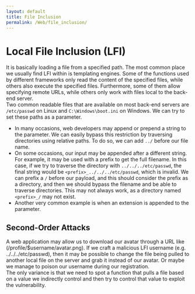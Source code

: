 ```yaml
---
layout: default
title: File Inclusion
permalink: /Web/file_inclusion/
---
```


# Local File Inclusion (LFI)

It is basically loading a file from a specified path. The most common place we usually find LFI within is templating engines.
Some of the functions used by different frameworks only read the content of the specified files, while others also execute the specified files. Furthermore, some of them allow specifying remote URLs, while others only work with files local to the back-end server. <br>
Two common readable files that are available on most back-end servers are `/etc/passwd` on Linux and `C:\Windows\boot.ini` on Windows. We can try to set these paths as a parameter. <br>
- In many occasions, web developers may append or prepend a string to the parameter. We can easily bypass this restriction by traversing directories using relative paths. To do so, we can add `../` before our file name. <br>
- On some occasions, our input may be appended after a different string. For example, it may be used with a prefix to get the full filename. In this case, if we try to traverse the directory with `../../../etc/passwd`, the final string would be `<prefix>_../../../etc/passwd`, which is invalid. We can prefix a `/` before our payload, and this should consider the prefix as a directory, and then we should bypass the filename and be able to traverse directories. This may not always work, as a directory named `<prefix>_/` may not exist.
- Another very common example is when an extension is appended to the parameter.

## Second-Order Attacks
A web application may allow us to download our avatar through a URL like (/profile/$username/avatar.png). If we craft a malicious LFI username (e.g. ../../../etc/passwd), then it may be possible to change the file being pulled to another local file on the server and grab it instead of our avatar. Or maybe we manage to poison our username during our registration.
<br>
The only variance is that we need to spot a function that pulls a file based on a value we indirectly control and then try to control that value to exploit the vulnerability.
